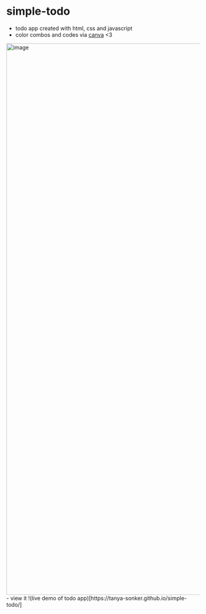 # simple-todo
- todo app created with html, css and javascript
- color combos and codes via [canva](https://www.canva.com/colors/color-palettes/watermelon-and-stripes/) <3
<img width="1440" alt="image" src="https://github.com/tanya-sonker/simple-todo/assets/39142854/b9a97320-9b3e-42c1-a248-ca2d4e9bd868">
- view it !(live demo of todo app)[https://tanya-sonker.github.io/simple-todo/]
